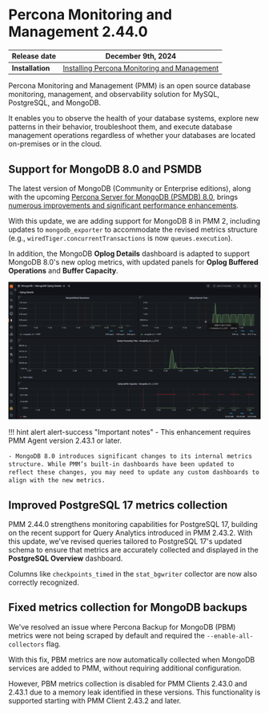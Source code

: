 # Percona Monitoring and Management 2.44.0

| **Release date** | December 9th, 2024                                                                                     |
| -----------------| ----------------------------------------------------------------------------------------------- |
| **Installation** | [Installing Percona Monitoring and Management](../quickstart/index.md) |

Percona Monitoring and Management (PMM) is an open source database monitoring, management, and observability solution for MySQL, PostgreSQL, and MongoDB.

It enables you to observe the health of your database systems, explore new patterns in their behavior, troubleshoot them, and execute database management operations regardless of whether your databases are located on-premises or in the cloud.

## Support for MongoDB 8.0 and PSMDB

The latest version of MongoDB (Community or Enterprise editions), along with the upcoming [Percona Server for MongoDB (PSMDB) 8.0](https://www.percona.com/software/mongodb/percona-server-for-mongodb), brings [numerous improvements and significant performance enhancements](https://www.mongodb.com/docs/manual/release-notes/8.0/).

With this update, we are adding support for MongoDB 8 in PMM 2, including updates to `mongodb_exporter` to accommodate the revised metrics structure (e.g., `wiredTiger.concurrentTransactions` is now `queues.execution`).

In addition, the MongoDB **Oplog Details** dashboard is adapted to support MongoDB 8.0's new oplog metrics, with updated panels for **Oplog Buffered Operations** and **Buffer Capacity**.

![Updated Oplog Details dashboard](Oplog_Details.png)

!!! hint alert alert-success "Important notes"
    - This enhancement requires PMM Agent version 2.43.1 or later.

    - MongoDB 8.0 introduces significant changes to its internal metrics structure. While PMM’s built-in dashboards have been updated to reflect these changes, you may need to update any custom dashboards to align with the new metrics.

## Improved PostgreSQL 17 metrics collection

PMM 2.44.0 strengthens monitoring capabilities for PostgreSQL 17, building on the recent support for Query Analytics introduced in PMM 2.43.2.
With this update, we've revised queries tailored to PostgreSQL 17's updated schema to ensure that metrics are accurately collected and displayed in the **PostgreSQL Overview** dashboard.

Columns like `checkpoints_timed` in the `stat_bgwriter` collector are now also correctly recognized.

## Fixed metrics collection for MongoDB backups

We've resolved an issue where Percona Backup for MongoDB (PBM) metrics were not being scraped by default and required the `--enable-all-collectors` flag.

With this fix, PBM metrics are now automatically collected when MongoDB services are added to PMM, without requiring additional configuration.

However, PBM metrics collection is disabled for PMM Clients 2.43.0 and 2.43.1 due to a memory leak identified in these versions. This functionality is supported starting with PMM Client 2.43.2 and later.
